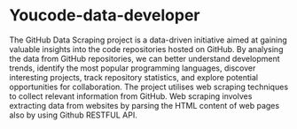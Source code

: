 # Youcode-data-developer
The GitHub Data Scraping project is a data-driven initiative aimed at gaining valuable
insights into the code repositories hosted on GitHub. By analysing the data
from GitHub repositories, we can better understand development trends, identify the most
popular programming languages, discover interesting projects, track repository statistics,
and explore potential opportunities for collaboration.
The project utilises web scraping techniques to collect relevant information from GitHub.
Web scraping involves extracting data from websites by parsing the HTML content of web
pages also by using Github RESTFUL API.
